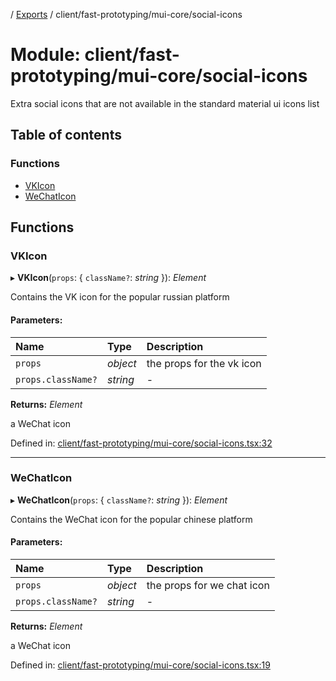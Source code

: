 [](../README.md) / [Exports](../modules.md) / client/fast-prototyping/mui-core/social-icons

# Module: client/fast-prototyping/mui-core/social-icons

Extra social icons that are not available in the standard material ui icons
list

## Table of contents

### Functions

- [VKIcon](client_fast_prototyping_mui_core_social_icons.md#vkicon)
- [WeChatIcon](client_fast_prototyping_mui_core_social_icons.md#wechaticon)

## Functions

### VKIcon

▸ **VKIcon**(`props`: { `className?`: *string*  }): *Element*

Contains the VK icon for the popular russian platform

#### Parameters:

Name | Type | Description |
:------ | :------ | :------ |
`props` | *object* | the props for the vk icon   |
`props.className?` | *string* | - |

**Returns:** *Element*

a WeChat icon

Defined in: [client/fast-prototyping/mui-core/social-icons.tsx:32](https://github.com/onzag/itemize/blob/11a98dec/client/fast-prototyping/mui-core/social-icons.tsx#L32)

___

### WeChatIcon

▸ **WeChatIcon**(`props`: { `className?`: *string*  }): *Element*

Contains the WeChat icon for the popular chinese platform

#### Parameters:

Name | Type | Description |
:------ | :------ | :------ |
`props` | *object* | the props for we chat icon   |
`props.className?` | *string* | - |

**Returns:** *Element*

a WeChat icon

Defined in: [client/fast-prototyping/mui-core/social-icons.tsx:19](https://github.com/onzag/itemize/blob/11a98dec/client/fast-prototyping/mui-core/social-icons.tsx#L19)

